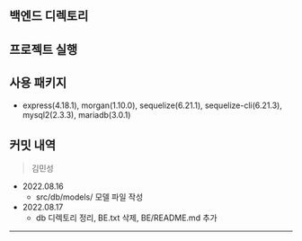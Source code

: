 ## 백엔드 디렉토리

## 프로젝트 실행


## 사용 패키지
- express(4.18.1), morgan(1.10.0), sequelize(6.21.1), sequelize-cli(6.21.3), mysql2(2.3.3), mariadb(3.0.1)

## 커밋 내역

> 김민성
- 2022.08.16
    - src/db/models/ 모델 파일 작성
- 2022.08.17
    - db 디렉토리 정리, BE.txt 삭제, BE/README.md 추가
---